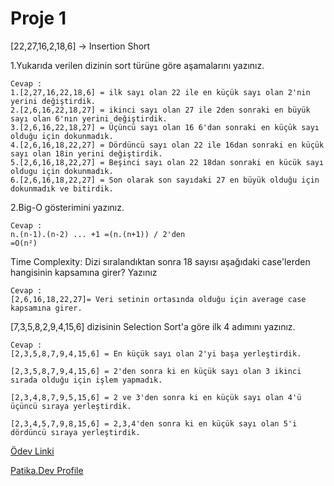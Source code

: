 # Proje 1
[22,27,16,2,18,6] -> Insertion Short

1.Yukarıda verilen dizinin sort türüne göre aşamalarını yazınız.
```
Cevap : 
1.[2,27,16,22,18,6] = ilk sayı olan 22 ile en küçük sayı olan 2'nin yerini değiştirdik. 
2.[2,6,16,22,18,27] = ikinci sayı olan 27 ile 2den sonraki en büyük sayı olan 6'nın yerini değiştirdik.
3.[2,6,16,22,18,27] = Üçüncü sayı olan 16 6'dan sonraki en küçük sayı olduğu için dokunmadık.
4.[2,6,16,18,22,27] = Dördüncü sayı olan 22 ile 16dan sonraki en küçük sayı olan 18in yerini değiştirdik.
5.[2,6,16,18,22,27] = Beşinci sayı olan 22 18dan sonraki en kücük sayı oldugu için dokunmadık.
6.[2,6,16,18,22,27] = Son olarak son sayıdaki 27 en büyük olduğu için dokunmadık ve bitirdik.
```
2.Big-O gösterimini yazınız.
```
Cevap :
n.(n-1).(n-2) ... +1 =(n.(n+1)) / 2'den
=O(n²)
```
Time Complexity: Dizi sıralandıktan sonra 18 sayısı aşağıdaki case'lerden hangisinin kapsamına girer? Yazınız
```
Cevap : 
[2,6,16,18,22,27]= Veri setinin ortasında olduğu için average case kapsamına girer.
```
[7,3,5,8,2,9,4,15,6] dizisinin Selection Sort'a göre ilk 4 adımını yazınız.
```
Cevap :
[2,3,5,8,7,9,4,15,6] = En küçük sayı olan 2'yi başa yerleştirdik.  

[2,3,5,8,7,9,4,15,6] = 2'den sonra ki en küçük sayı olan 3 ikinci sırada olduğu için işlem yapmadık.

[2,3,4,8,7,9,5,15,6] = 2 ve 3'den sonra ki en küçük sayı olan 4'ü üçüncü sıraya yerleştirdik.

[2,3,4,5,7,9,8,15,6] = 2,3,4'den sonra ki en küçük sayı olan 5'i dördüncü sıraya yerleştirdik.
```
[Ödev Linki](https://app.patika.dev/courses/veri-yapilari-ve-algoritmalar/insertion-sort-proje)

[Patika.Dev Profile ](https://app.patika.dev/ecb)


